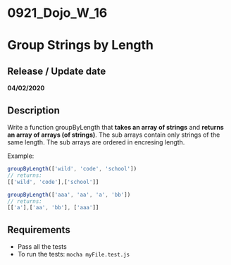 # 0921_Dojo_W_16

# Group Strings by Length

## Release / Update date
**04/02/2020**

## Description
Write a function groupByLength that **takes an array of strings** and **returns an array of arrays (of strings)**. The sub arrays contain only strings of the same length. The sub arrays are ordered in encresing length.

Example:
```javascript
groupByLength(['wild', 'code', 'school'])
// returns:
[['wild', 'code'],['school']]

groupByLength(['aaa', 'aa', 'a', 'bb'])
// returns:
[['a'],['aa', 'bb'], ['aaa']]
```


## Requirements
- Pass all the tests
- To run the tests: `mocha myFile.test.js`
